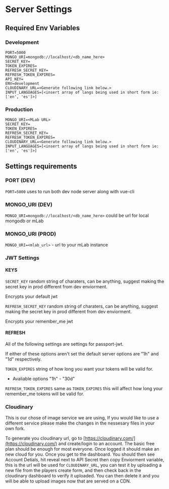 # Server Settings

## Required Env Variables
### Development
  ```
  PORT=5000
  MONGO_URI=mongodb://localhost/<db_name_here>
  SECRET_KEY=
  TOKEN_EXPIRES=
  REFRESH_SECRET_KEY=
  REFRESH_TOKEN_EXPIRES=
  API_KEY=
  ENV=development
  CLOUDINARY_URL=<Generate following link below.>
  INPUT_LANGUAGES=[<insert array of langs being used in short form ie: ['en', 'es']>]
  ```

### Production
  ```
  MONGO_URI=<MLab URL>
  SECRET_KEY=
  TOKEN_EXPIRES=
  REFRESH_SECRET_KEY=
  REFRESH_TOKEN_EXPIRES=
  CLOUDINARY_URL=<Generate following link below.>
  INPUT_LANGUAGES=[<insert array of langs being used in short form ie: ['en', 'es']>]
  ```

## Settings requirements
  ### PORT (DEV)
  `PORT=5000` uses to run both dev node server along with vue-cli

  ### MONGO_URI (DEV)
  `MONGO_URI=mongodb://localhost/<db_name_here>` could be url for local mongodb or mLab

  ### MONGO_URI (PROD)
  `MONGO_URI=<mlab_url>` - url to your mLab instance

  ### JWT Settings
  #### KEYS
  `SECRET_KEY` random string of charaters, can be anything, suggest making the secret key in prod different from dev enviorment.

  Encrypts your default jwt

  `REFRESH_SECRET_KEY` random string of charaters, can be anything, suggest making the secret key in prod different from dev enviorment.

  Encrypts your remember_me jwt

  #### REFRESH
  All of the following settings are settings for passport-jwt.

  If either of these options aren't set the default server options are "1h" and "1d" respectively.

  `TOKEN_EXPIRES` string of how long you want your tokens will be valid for.

  - Avaliable options "1h" - "30d"

  `REFRESH_TOKEN_EXPIRES` same as `TOKEN_EXPIRES` this will affect how long your remember_me tokens will be valid for.

  ### Cloudinary
  This is our chose of image service we are using, If you would like to use a different service please make the changes in the nessesary files in your own fork.

  To generate you cloudinary url, go to [https://cloudinary.com/](https://cloudinary.com/) and create/login to an account. The basic free plan should be enough for most everyone. Once logged it should make an new cloud for you. Once you get to the dashboard. You should then see Account Detials, hit reveal next to API Secret then copy Enviorment variable, this is the url will be used for `CLOUDINARY_URL`, you can test it by uploading a new file from the players create form, and then check back in the cloudinary dashboard to verify it uploaded. You can then delete it and you will be able to upload images now that are served on a CDN.
